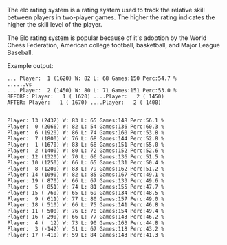 The elo rating system is a rating system used to track the relative skill between players in two-player games.  The higher the rating indicates the higher the skill level of the player.

The Elo rating system is popular because of it's adoption by the World Chess Federation, American college football, basketball, and Major League Baseball.


Example output:

    ... Player:  1 (1620) W: 82 L: 68 Games:150 Perc:54.7 %
    ......vs
    ... Player:  2 (1450) W: 80 L: 71 Games:151 Perc:53.0 %
    BEFORE: Player:   1 ( 1620) ....Player:   2 ( 1450)
    AFTER: Player:   1 ( 1670) ....Player:   2 ( 1400)


    Player: 13 (2432) W: 83 L: 65 Games:148 Perc:56.1 %
    Player:  0 (2066) W: 82 L: 54 Games:136 Perc:60.3 %
    Player:  6 (1920) W: 86 L: 74 Games:160 Perc:53.8 %
    Player:  7 (1800) W: 76 L: 68 Games:144 Perc:52.8 %
    Player:  1 (1670) W: 83 L: 68 Games:151 Perc:55.0 %
    Player:  2 (1400) W: 80 L: 72 Games:152 Perc:52.6 %
    Player: 12 (1320) W: 70 L: 66 Games:136 Perc:51.5 %
    Player: 10 (1250) W: 66 L: 65 Games:131 Perc:50.4 %
    Player:  8 (1200) W: 83 L: 79 Games:162 Perc:51.2 %
    Player: 14 (1090) W: 82 L: 85 Games:167 Perc:49.1 %
    Player: 19 ( 870) W: 66 L: 67 Games:133 Perc:49.6 %
    Player:  5 ( 851) W: 74 L: 81 Games:155 Perc:47.7 %
    Player: 15 ( 760) W: 65 L: 69 Games:134 Perc:48.5 %
    Player:  9 ( 611) W: 77 L: 80 Games:157 Perc:49.0 %
    Player: 18 ( 510) W: 66 L: 75 Games:141 Perc:46.8 %
    Player: 11 ( 500) W: 76 L: 78 Games:154 Perc:49.4 %
    Player: 16 ( 290) W: 66 L: 77 Games:143 Perc:46.2 %
    Player:  4 (  12) W: 73 L: 90 Games:163 Perc:44.8 %
    Player:  3 (-142) W: 51 L: 67 Games:118 Perc:43.2 %
    Player: 17 (-410) W: 59 L: 84 Games:143 Perc:41.3 %

